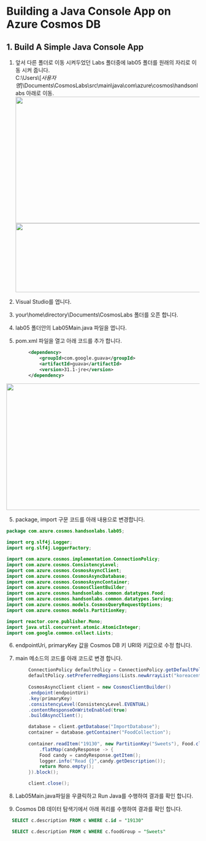 # Building a Java Console App on Azure Cosmos DB
## 1. Build A Simple Java Console App

1. 앞서 다른 폴더로 이동 시켜두었던 Labs 폴더중에 lab05 폴더를 원래의 자리로 이동 시켜 줍니다.   
   C:\Users\\[*사용자명*]\Documents\CosmosLabs\src\main\java\com\azure\cosmos\handsonlabs 아래로 이동.   
   <img src="https://user-images.githubusercontent.com/44718680/182311971-22ab44a9-ede6-45ff-a406-1a5b05f29f12.png"  width="600" height="330"/>
   <img src="https://user-images.githubusercontent.com/44718680/182312123-16ec369a-2626-416d-b0fd-797f7fb980c6.png"  width="600" height="180"/>

1. Visual Studio를 엽니다.

2. your\home\directory\Documents\CosmosLabs 폴더를 오픈 합니다. 

3. lab05 폴더안의 Lab05Main.java 파일을 엽니다. 

4. pom.xml 파일을 열고 아래 코드를 추가 합니다.   
```xml
        <dependency>
            <groupId>com.google.guava</groupId>
            <artifactId>guava</artifactId>
            <version>31.1-jre</version>
        </dependency>
```
<img src="https://user-images.githubusercontent.com/44718680/182317369-c4e6f98a-565e-4709-a06c-10b7e8d52059.png"  width="600" height="330"/>

5. package, import 구문 코드를 아래 내용으로 변경합니다.
```java
package com.azure.cosmos.handsonlabs.lab05;

import org.slf4j.Logger;
import org.slf4j.LoggerFactory;

import com.azure.cosmos.implementation.ConnectionPolicy;
import com.azure.cosmos.ConsistencyLevel;
import com.azure.cosmos.CosmosAsyncClient;
import com.azure.cosmos.CosmosAsyncDatabase;
import com.azure.cosmos.CosmosAsyncContainer;
import com.azure.cosmos.CosmosClientBuilder;
import com.azure.cosmos.handsonlabs.common.datatypes.Food;
import com.azure.cosmos.handsonlabs.common.datatypes.Serving;
import com.azure.cosmos.models.CosmosQueryRequestOptions;
import com.azure.cosmos.models.PartitionKey;

import reactor.core.publisher.Mono;
import java.util.concurrent.atomic.AtomicInteger;
import com.google.common.collect.Lists;
```

6. endpointUri, primaryKey 값을 Cosmos DB 키 URI와 키값으로 수정 합니다. 

7. main 메소드의 코드를 아래 코드로 변경 합니다. 
```java
        ConnectionPolicy defaultPolicy = ConnectionPolicy.getDefaultPolicy();
        defaultPolicy.setPreferredRegions(Lists.newArrayList("koreacentral"));
    
        CosmosAsyncClient client = new CosmosClientBuilder()
        .endpoint(endpointUri)
        .key(primaryKey)
        .consistencyLevel(ConsistencyLevel.EVENTUAL)
        .contentResponseOnWriteEnabled(true)
        .buildAsyncClient();

        database = client.getDatabase("ImportDatabase");
        container = database.getContainer("FoodCollection");            
    
        container.readItem("19130", new PartitionKey("Sweets"), Food.class)
            .flatMap(candyResponse -> {
            Food candy = candyResponse.getItem();
            logger.info("Read {}",candy.getDescription());
            return Mono.empty();
        }).block();

        client.close();    
```

8. Lab05Main.java파일을 우클릭하고 Run Java를 수행하여 결과를 확인 합니다. 

9. Cosmos DB 데이터 탐색기에서 아래 쿼리를 수행하여 결과를 확인 합니다.
```sql
  SELECT c.description FROM c WHERE c.id = "19130"
```
```sql
  SELECT c.description FROM c WHERE c.foodGroup = "Sweets"
```
